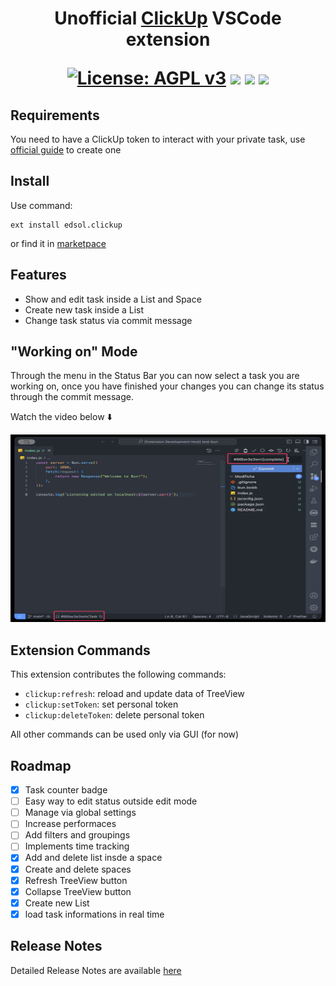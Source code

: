 <h1 align='center'>
Unofficial <a href="http://clickup.com">ClickUp</a> VSCode extension

[![License: AGPL v3](https://img.shields.io/badge/License-AGPL%20v3-blue.svg)](https://www.gnu.org/licenses/agpl-3.0)
![](https://vsmarketplacebadge.apphb.com/version-short/edsol.clickup.svg
)
![](https://vsmarketplacebadge.apphb.com/downloads-short/edsol.clickup.svg
)
![](https://vsmarketplacebadge.apphb.com/rating-short/edsol.clickup.svg
)

</h1>

## Requirements

You need to have a ClickUp token to interact with your private task, use [official guide](https://docs.clickup.com/en/articles/1367130-getting-started-with-the-clickup-api) to create one

## Install
Use command:

```
ext install edsol.clickup
```

or find it in [marketpace](https://marketplace.visualstudio.com/items?itemName=edsol.clickup)

## Features

* Show and edit task inside a List and Space
* Create new task inside a List
* Change task status via commit message


## "Working on" Mode

Through the menu in the Status Bar you can now select a task you are working on, once you have finished your changes you can change its status through the commit message.

Watch the video below :arrow_down:

[<img src="./docs/preview.png" width="600" height="300"
/>](./docs/status_changer.mp4)

## Extension Commands
This extension contributes the following commands:
* `clickup:refresh`: reload and update data of TreeView
* `clickup:setToken`: set personal token
* `clickup:deleteToken`: delete personal token 

All other commands can be used only via GUI (for now)

## Roadmap

- [x] Task counter badge
- [ ] Easy way to edit status outside edit mode
- [ ] Manage via global settings
- [ ] Increase performaces
- [ ] Add filters and groupings
- [ ] Implements time tracking
- [x] Add and delete list insde a space
- [x] Create and delete spaces
- [x] Refresh TreeView button 
- [x] Collapse TreeView button
- [x] Create new List
- [x] load task informations in real time 

## Release Notes
Detailed Release Notes are available [here](CHANGELOG.md)
